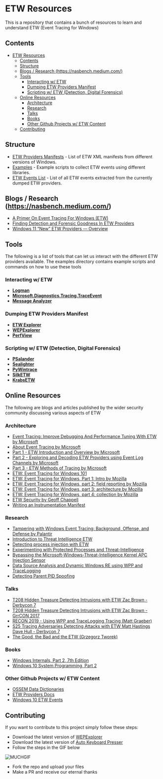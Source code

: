 # ETW Resources

This is a repository that contains a bunch of resources to learn and understand ETW (Event Tracing for Windows)

## Contents

- [ETW Resources](#etw-resources)
  - [Contents](#contents)
  - [Structure](#structure)
  - [Blogs / Research (<https://nasbench.medium.com/>)](#blogs--research-httpsnasbenchmediumcom)
  - [Tools](#tools)
    - [Interacting w/ ETW](#interacting-w-etw)
    - [Dumping ETW Providers Manifest](#dumping-etw-providers-manifest)
    - [Scripting w/ ETW (Detection, Digital Forensics)](#scripting-w-etw-detection-digital-forensics)
  - [Online Resources](#online-resources)
    - [Architecture](#architecture)
    - [Research](#research)
    - [Talks](#talks)
    - [Books](#books)
    - [Other Github Projects w/ ETW Content](#other-github-projects-w-etw-content)
  - [Contributing](#contributing)

## Structure

- [ETW Providers Manifests](https://github.com/nasbench/ETW-Resources/tree/main/ETW%20Providers%20Manifests) - List of ETW XML manifests from different versions of Windows.
- [Examples](https://github.com/nasbench/ETW-Resources/tree/main/Examples) - Example scripts to collect ETW events using different libraries.
- [ETW Events List](https://github.com/nasbench/ETW-Resources/tree/main/ETW%20Events%20List) - List of all ETW events extracted from the currently dumped ETW providers.

## Blogs / Research (<https://nasbench.medium.com/>)

- [A Primer On Event Tracing For Windows (ETW)](https://nasbench.medium.com/a-primer-on-event-tracing-for-windows-etw-997725c082bf)
- [Finding Detection and Forensic Goodness In ETW Providers](https://nasbench.medium.com/finding-detection-and-forensic-goodness-in-etw-providers-7c7a2b5b5f4f)
- [Windows 11 “New” ETW Providers — Overview](https://nasbench.medium.com/windows-11-new-etw-providers-overview-a2a5fbc85775)

## Tools

The following is a list of tools that can let us interact with the different ETW providers available. The examples directory contains example scripts and commands on how to use these tools

### Interacting w/ ETW

- [**Logman**](https://docs.microsoft.com/en-us/windows-server/administration/windows-commands/logman)
- [**Microsoft.Diagnostics.Tracing.TraceEvent**](nuget.org/packages/Microsoft.Diagnostics.Tracing.TraceEvent/)
- [**Message Analyzer**](https://github.com/riverar/messageanalyzer-archive)

### Dumping ETW Providers Manifest

- [**ETW Explorer**](https://github.com/zodiacon/EtwExplorer/)
- [**WEPExplorer**](https://github.com/lallousx86/WinTools/tree/master/WEPExplorer)
- [**PerfView**](https://github.com/microsoft/perfview)

### Scripting w/ ETW (Detection, Digital Forensics)

- [**PSalander**](https://github.com/matthastings/PSalander)
- [**Sealighter**](https://github.com/pathtofile/Sealighter)
- [**PyWintrace**](https://github.com/fireeye/pywintrace)
- [**SilkETW**](https://github.com/fireeye/SilkETW)
- [**KrabsETW**](https://github.com/microsoft/krabsetw/)

## Online Resources

The following are blogs and articles published by the wider security community discussing various aspects of ETW

### Architecture

- [Event Tracing: Improve Debugging And Performance Tuning With ETW by Microsoft](https://docs.microsoft.com/en-us/archive/msdn-magazine/2007/april/event-tracing-improve-debugging-and-performance-tuning-with-etw)
- [About Event Tracing by Microsoft](https://docs.microsoft.com/en-us/windows/desktop/etw/about-event-tracing)
- [Part 1 - ETW Introduction and Overview by Microsoft](https://web.archive.org/web/20200725154736/https://docs.microsoft.com/en-us/archive/blogs/ntdebugging/part-1-etw-introduction-and-overview)
- [Part 2 - Exploring and Decoding ETW Providers using Event Log Channels by Microsoft](https://web.archive.org/web/20200816023246/https://docs.microsoft.com/en-us/archive/blogs/ntdebugging/part-2-exploring-and-decoding-etw-providers-using-event-log-channels)
- [Part 3 - ETW Methods of Tracing by Microsoft](https://web.archive.org/web/20200731060805/https://docs.microsoft.com/en-us/archive/blogs/ntdebugging/part-3-etw-methods-of-tracing)
- [ETW: Event Tracing for Windows 101](https://www.ired.team/miscellaneous-reversing-forensics/windows-kernel-internals/etw-event-tracing-for-windows-101)
- [ETW: Event Tracing for Windows, Part 1: Intro by Mozilla](https://blog.mozilla.org/sfink/2010/11/01/etw-part-1-intro/)
- [ETW: Event Tracing for Windows, part 2: field reporting by Mozilla](https://blog.mozilla.org/sfink/2010/11/01/etw-part-2-field-reporting/)
- [ETW: Event Tracing for Windows, part 3: architecture by Mozilla](https://blog.mozilla.org/sfink/2010/11/02/etw-part-3-architecture/)
- [ETW: Event Tracing for Windows, part 4: collection by Mozilla](https://blog.mozilla.org/sfink/2010/11/03/etw-part-4-collection/)
- [ETW Security by Geoff Chappell](https://www.geoffchappell.com/studies/windows/km/ntoskrnl/api/etw/secure/index.htm)
- [Writing an Instrumentation Manifest](https://docs.microsoft.com/en-us/windows/win32/wes/writing-an-instrumentation-manifest)

### Research

- [Tampering with Windows Event Tracing: Background, Offense, and Defense by Palantir](https://blog.palantir.com/tampering-with-windows-event-tracing-background-offense-and-defense-4be7ac62ac63)
- [Introduction to Threat Intelligence ETW](https://undev.ninja/introduction-to-threat-intelligence-etw/)
- [Detecting process injection with ETW](https://blog.redbluepurple.io/windows-security-research/kernel-tracing-injection-detection)
- [Experimenting with Protected Processes and Threat-Intelligence](https://blog.tofile.dev/2020/12/16/elam.html)
- [Bypassing the Microsoft-Windows-Threat-Intelligence Kernel APC Injection Sensor](https://medium.com/@philiptsukerman/bypassing-the-microsoft-windows-threat-intelligence-kernel-apc-injection-sensor-92266433e0b0)
- [Data Source Analysis and Dynamic Windows RE using WPP and TraceLogging](https://posts.specterops.io/data-source-analysis-and-dynamic-windows-re-using-wpp-and-tracelogging-e465f8b653f7)
- [Detecting Parent PID Spoofing](https://blog.f-secure.com/detecting-parent-pid-spoofing/)

### Talks

- [T208 Hidden Treasure Detecting Intrusions with ETW Zac Brown - Derbycon 7](https://www.youtube.com/watch?v=VABMu05mYww&ab_channel=AdrianCrenshaw)
- [T208 Hidden Treasure Detecting Intrusions with ETW Zac Brown - GrrCON 2017](https://www.youtube.com/watch?v=ppGmRUhQO80&ab_channel=AdrianCrenshaw)
- [RECON 2019 - Using WPP and TraceLogging Tracing (Matt Graeber)](https://www.youtube.com/watch?v=l2co6ZCQCXU)
- [S25 Tracing Adversaries Detecting Attacks with ETW Matt Hastings Dave Hull - Derbycon 7](https://www.youtube.com/watch?v=3RwADlGX40o)
- [The Good, the Bad and the ETW (Grzegorz Tworek)](https://www.youtube.com/watch?v=0XTdCxq7kCY)

### Books

- [Windows Internals, Part 2, 7th Edition](https://www.microsoftpressstore.com/store/windows-internals-part-2-9780135462331)
- [Windows 10 System Programming, Part 2](https://leanpub.com/windows10systemprogrammingpart2)

### Other Github Projects w/ ETW Content

- [OSSEM Data Dictionaries](https://github.com/OTRF/OSSEM-DD)
- [ETW Providers Docs](https://github.com/repnz/etw-providers-docs)
- [Windows 10 ETW Events](https://github.com/jdu2600/Windows10EtwEvents)

## Contributing

If you want to contribute to this project simply follow these steps:

- Download the latest version of [WEPExplorer](https://github.com/lallousx86/WinTools/tree/master/WEPExplorer)
- Download the latest version of [Auto Keyboard Presser](https://www.autosofted.com/auto_keyboard_presser/)
- Follow the steps in the GIF below

![MUCHGIF](https://user-images.githubusercontent.com/8741929/138963332-9d59bbfa-09b4-43c4-8958-4c4f98b1a2ca.gif)

- Fork the repo and upload your files
- Make a PR and receive our eternal thanks
